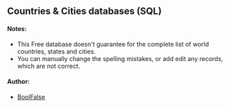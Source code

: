 
## Countries & Cities databases (SQL)

#### Notes:
 
- This Free database doesn't guarantee for the complete list of world countries, states and cities.
- You can manually change the spelling mistakes, or add edit any records, which are not correct.

#### Author:

- [BoolFalse](https://boolfalse.com/)
